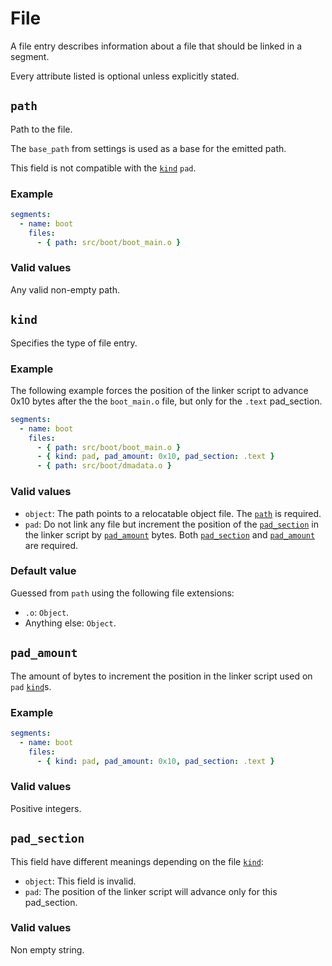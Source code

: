 # File

A file entry describes information about a file that should be linked in a
segment.

Every attribute listed is optional unless explicitly stated.

## `path`

Path to the file.

The `base_path` from settings is used as a base for the emitted path.

This field is not compatible with the [`kind`](#kind) `pad`.

### Example

```yaml
segments:
  - name: boot
    files:
      - { path: src/boot/boot_main.o }
```

### Valid values

Any valid non-empty path.

## `kind`

Specifies the type of file entry.

### Example

The following example forces the position of the linker script to advance 0x10
bytes after the the `boot_main.o` file, but only for the `.text` pad_section.

```yaml
segments:
  - name: boot
    files:
      - { path: src/boot/boot_main.o }
      - { kind: pad, pad_amount: 0x10, pad_section: .text }
      - { path: src/boot/dmadata.o }
```

### Valid values

- `object`: The path points to a relocatable object file. The [`path`](#path) is
  required.
- `pad`: Do not link any file but increment the position of the
  [`pad_section`](#pad_section) in the linker script by
  [`pad_amount`](#pad_amount) bytes. Both [`pad_section`](#pad_section) and
  [`pad_amount`](#pad_amount) are required.

### Default value

Guessed from `path` using the following file extensions:

- `.o`: `Object`.
- Anything else: `Object`.

## `pad_amount`

The amount of bytes to increment the position in the linker script used on `pad`
[`kind`](#kind)s.

### Example

```yaml
segments:
  - name: boot
    files:
      - { kind: pad, pad_amount: 0x10, pad_section: .text }
```

### Valid values

Positive integers.

## `pad_section`

This field have different meanings depending on the file [`kind`](#kind):

- `object`: This field is invalid.
- `pad`: The position of the linker script will advance only for this
  pad_section.

### Valid values

Non empty string.
